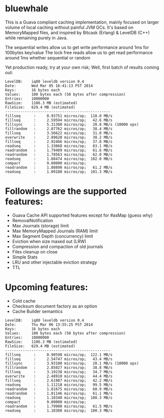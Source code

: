 bluewhale
=========

This is a Guava compliant caching implementation, mainly focused on larger volume of local caching without painful JVM GCs.
It's based on MemoryMapped files, and inspired by Bitcask (Erlang) & LevelDB (C++) while remaining purely in Java.

The sequential writes allow us to get write performance around 1ms for 100bytes key/value
The lock free reads allow us to get read performance around 1ms whether sequential or random

Yet production ready, try at your own risk; Well, first batch of results coming out:

```
LevelDB:    iq80 leveldb version 0.4
Date:       Wed Mar 05 16:41:13 PST 2014
Keys:       16 bytes each
Values:     100 bytes each (50 bytes after compression)
Entries:    10000000
RawSize:    1106.3 MB (estimated)
FileSize:   629.4 MB (estimated)
------------------------------------------------
fillseq      :     0.93751 micros/op;  118.0 MB/s
fillseq      :     2.59594 micros/op;   42.6 MB/s
fillsync     :     5.31380 micros/op;   20.8 MB/s (10000 ops)
fillrandom   :     2.87762 micros/op;   38.4 MB/s
fillseq      :     3.56622 micros/op;   31.0 MB/s
overwrite    :     2.89620 micros/op;   38.2 MB/s
fillseq      :     2.92466 micros/op;   37.8 MB/s
readseq      :     1.33068 micros/op;   83.1 MB/s
readrandom   :     1.79489 micros/op;   61.6 MB/s
readrandom   :     1.78563 micros/op;   62.0 MB/s
readseq      :     1.08474 micros/op;  102.0 MB/s
compact      :     9.00000 micros/op; 
readrandom   :     1.80890 micros/op;   61.2 MB/s
readseq      :     1.09180 micros/op;  101.3 MB/s
```

# Followings are the supported features:
* Guava Cache API supported features except for #asMap (guess why)
* RemovalNotification
* Max Journals (storage) limit
* Max MemoryMapped Journals (RAM) limit
* Max Segment Depth (concurrency) limit
* Eviction when size maxed out (LRW)
* Compression and compaction of old journals
* Files cleanup on close
* Simple Stats
* LRU and other injectable eviction strategy
* TTL

# Upcoming features:
* Cold cache
* Checksum document factory as an option
* Cache Builder semantics

```
LevelDB:    iq80 leveldb version 0.4
Date:       Thu Mar 06 13:55:25 PST 2014
Keys:       16 bytes each
Values:     100 bytes each (50 bytes after compression)
Entries:    10000000
RawSize:    1106.3 MB (estimated)
FileSize:   629.4 MB (estimated)
------------------------------------------------
fillseq      :     0.90590 micros/op;  122.1 MB/s
fillseq      :     2.54747 micros/op;   43.4 MB/s
fillsync     :     3.93100 micros/op;   28.1 MB/s (10000 ops)
fillrandom   :     2.85027 micros/op;   38.8 MB/s
fillseq      :     3.19238 micros/op;   34.7 MB/s
overwrite    :     2.48910 micros/op;   44.4 MB/s
fillseq      :     2.61987 micros/op;   42.2 MB/s
readseq      :     1.11218 micros/op;   99.5 MB/s
readrandom   :     1.81675 micros/op;   60.9 MB/s
readrandom   :     1.81146 micros/op;   61.1 MB/s
readseq      :     1.10340 micros/op;  100.3 MB/s
compact      :     9.00000 micros/op; 
readrandom   :     1.79900 micros/op;   61.5 MB/s
readseq      :     1.10308 micros/op;  100.3 MB/s
```
